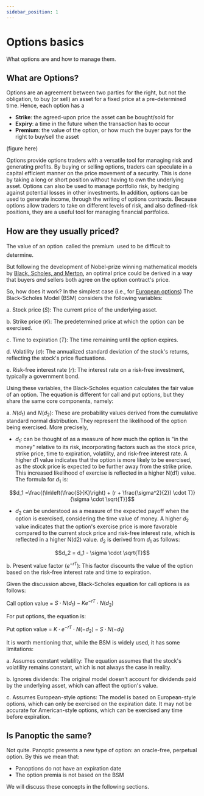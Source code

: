 ```yaml
---
sidebar_position: 1
---
```


# Options basics
What options are and how to manage them.

## What are Options?

Options are an agreement between two parties for the right, but not the obligation, to buy (or sell) an asset for a fixed price at a pre-determined time.
Hence, each option has a
- **Strike**: the agreed-upon price the asset can be bought/sold for
- **Expiry**: a time in the future when the transaction has to occur
- **Premium**: the value of the option, or how much the buyer pays for the right to buy/sell the asset

(figure here)

Options provide options traders with a versatile tool for managing risk and generating profits.
By buying or selling options, traders can speculate in a capital efficient manner on the price movement of a security. This is done by taking a long or short position without having to own the underlying asset.
Options can also be used to manage portfolio risk, by hedging against potential losses in other investments.
In addition, options can be used to generate income, through the writing of options contracts.
Because options allow traders to take on different levels of risk, and also defined-risk positions, they are a useful tool for managing financial portfolios.

## How are they usually priced?

The value of an option &#151; called the premium &#151; used to be difficult to determine.

But following the development of Nobel-prize winning mathematical models by [Black, Scholes, and Merton](/docs/terms/blackscholes), an optimal price could be derived in a way that buyers _and_ sellers both agree on the option contract's price. 

So, how does it work? In the simplest case (i.e., for [European options](/docs/terms/european)) The Black-Scholes Model (BSM) considers the following variables:

a. Stock price ($S$): The current price of the underlying asset.

b. Strike price ($K$): The predetermined price at which the option can be exercised.

c. Time to expiration ($T$): The time remaining until the option expires.

d. Volatility ($\sigma$): The annualized standard deviation of the stock's returns, reflecting the stock's price fluctuations.

e. Risk-free interest rate ($r$): The interest rate on a risk-free investment, typically a government bond.

Using these variables, the Black-Scholes equation calculates the fair value of an option. The equation is different for call and put options, but they share the same core components, namely:

a. $N(d_1)$ and $N(d_2)$: These are probability values derived from the cumulative standard normal distribution. They represent the likelihood of the option being exercised. More precisely,

- $d_1$:  can be thought of as a measure of how much the option is "in the money" relative to its risk, incorporating factors such as the stock price, strike price, time to expiration, volatility, and risk-free interest rate. A higher d1 value indicates that the option is more likely to be exercised, as the stock price is expected to be further away from the strike price. This increased likelihood of exercise is reflected in a higher N(d1) value. The formula for $d_1$ is:

$$d_1 =\frac{(\ln\left(\frac{S}{K}\right) + (r + \frac{\sigma^2}{2}) \cdot T)}{\sigma \cdot \sqrt{T}}$$

- $d_2$  can be understood as a measure of the expected payoff when the option is exercised, considering the time value of money. A higher $d_2$ value indicates that the option's exercise price is more favorable compared to the current stock price and risk-free interest rate, which is reflected in a higher N(d2) value. $d_2$ is derived from $d_1$ as follows:

$$d_2 = d_1 - \sigma \cdot \sqrt{T}$$

b. Present value factor ($e^{-rT}$): This factor discounts the value of the option based on the risk-free interest rate and time to expiration. 

Given the discussion above,  Black-Scholes equation for call options is as follows:

Call option value = $S \cdot N(d_1) - K  e^{-rT} \cdot N(d_2)$

For put options, the equation is:

Put option value = $K \cdot e^{-rT} \cdot N(-d_2) - S \cdot N(-d_1)$


It is worth mentioning that, while the BSM is widely used, it has some limitations:

a. Assumes constant volatility: The equation assumes that the stock's volatility remains constant, which is not always the case in reality.

b. Ignores dividends: The original model doesn't account for dividends paid by the underlying asset, which can affect the option's value.

c. Assumes European-style options: The model is based on European-style options, which can only be exercised on the expiration date. It may not be accurate for American-style options, which can be exercised any time before expiration.

## Is Panoptic the same?

Not quite. Panoptic presents a new type of option: an oracle-free, perpetual option. By this we mean that:

- Panoptions do not have an expiration date
- The option premia is not based on the BSM

We will discuss these concepts in the following sections. 